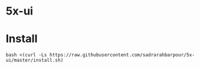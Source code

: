 # 5x-ui

# Install 

```
bash <(curl -Ls https://raw.githubusercontent.com/sadrarahbarpour/5x-ui/master/install.sh)
``` 
